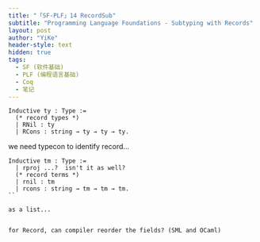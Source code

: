 ```yaml
---
title: "「SF-PLF」14 RecordSub"
subtitle: "Programming Language Foundations - Subtyping with Records"
layout: post
author: "YiKe"
header-style: text
hidden: true
tags:
  - SF (软件基础)
  - PLF (编程语言基础)
  - Coq
  - 笔记
---
```



```coq
Inductive ty : Type :=
  (* record types *)
  | RNil : ty
  | RCons : string → ty → ty → ty.
```

we need typecon to identify record...


```coq
Inductive tm : Type :=
  | rproj ...?  isn't it as well?
  (* record terms *)
  | rnil : tm
  | rcons : string → tm → tm → tm.
``

as a list...


for Record, can compiler reorder the fields? (SML and OCaml)





